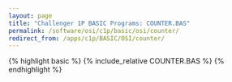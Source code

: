 ```yaml
---
layout: page
title: "Challenger 1P BASIC Programs: COUNTER.BAS"
permalink: /software/osi/c1p/basic/osi/counter/
redirect_from: /apps/c1p/BASIC/OSI/counter/
---
```


{% highlight basic %}
{% include_relative COUNTER.BAS %}
{% endhighlight %}
